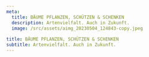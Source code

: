 ```yaml
---
meta:
  title: BÄUME PFLANZEN, SCHÜTZEN & SCHENKEN
  description: Artenvielfalt. Auch in Zukunft.
  image: /src/assets/aimg_20230504_124843-copy.jpeg
  
title: BÄUME PFLANZEN, SCHÜTZEN & SCHENKEN
subtitle: Artenvielfalt. Auch in Zukunft.
---
```

